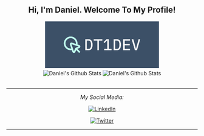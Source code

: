 <div align="center">
<h2> Hi, I'm Daniel. Welcome To My Profile!</h2>
</div>

<div align="center" width="50">

<img src="cover1.png" alt="Welcome!" width="300"/>

</div>

<div align="center">


</div>

<div align="center">

<img align="center" src="https://github-readme-stats.vercel.app/api?username=dt1dev&include_all_commits=true&count_private=true&show_icons=true&line_height=20&title_color=c0ffee&icon_color=c0ffee&text_color=D3D3D3&bg_color=0,000000,3C5067" alt="Daniel's Github Stats">
  

<img align="center" src="https://github-readme-stats.vercel.app/api/top-langs/?username=dt1dev&layout=compact&title_color=c0ffee&text_color=D3D3D3&bg_color=0,000000,3C5067" alt="Daniel's Github Stats">
  
  
<!-- [![Top Langs](https://github-readme-stats.vercel.app/api/top-langs/?username=anuraghazra&layout=compact)](https://github.com/anuraghazra/github-readme-stats) -->


</br>
</br>


---


<i>My Social Media:</i><br>

<a href="https://www.linkedin.com/in/dt1dev/" target="_blank"><img src="https://img.shields.io/badge/LinkedIn-%230077B5.svg?&style=flat-square&logo=linkedin&logoColor=white" alt="LinkedIn"></a>

<a href="https://twitter.com/dt1dev" target="_blank"><img src="https://img.shields.io/twitter/follow/dt1dev?style=for-the-badge" alt="Twitter"></a>



</div>



-----
